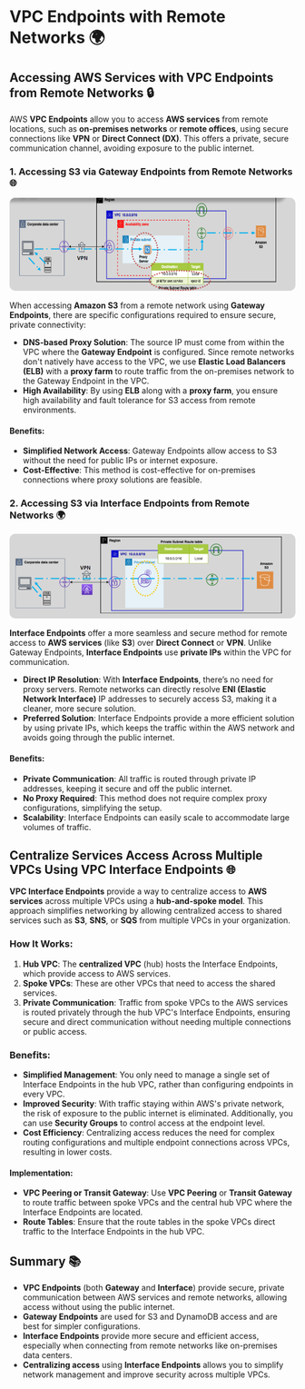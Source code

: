 # **VPC Endpoints with Remote Networks** 🌍

## **Accessing AWS Services with VPC Endpoints from Remote Networks** 🔒

AWS **VPC Endpoints** allow you to access **AWS services** from remote locations, such as **on-premises networks** or **remote offices**, using secure connections like **VPN** or **Direct Connect (DX)**. This offers a private, secure communication channel, avoiding exposure to the public internet.

### **1. Accessing S3 via Gateway Endpoints from Remote Networks** 🌐

<div style="text-align: center;">
    <img src="images/vpc-endpoints-for-s3-gateway-endpoint.png" style="border-radius: 10px;" alt="VPC Endpoints for S3 with Gateway Endpoint">
</div>

When accessing **Amazon S3** from a remote network using **Gateway Endpoints**, there are specific configurations required to ensure secure, private connectivity:

- **DNS-based Proxy Solution**: The source IP must come from within the VPC where the **Gateway Endpoint** is configured. Since remote networks don't natively have access to the VPC, we use **Elastic Load Balancers (ELB)** with a **proxy farm** to route traffic from the on-premises network to the Gateway Endpoint in the VPC.
- **High Availability**: By using **ELB** along with a **proxy farm**, you ensure high availability and fault tolerance for S3 access from remote environments.

#### **Benefits:**

- **Simplified Network Access**: Gateway Endpoints allow access to S3 without the need for public IPs or internet exposure.
- **Cost-Effective**: This method is cost-effective for on-premises connections where proxy solutions are feasible.

### **2. Accessing S3 via Interface Endpoints from Remote Networks** 🌍

<div style="text-align: center;">
    <img src="images/vpc-endpoints-for-s3-interface-endpoint.png" style="border-radius: 10px;" alt="VPC Endpoints for S3 with Interface Endpoint">
</div>

**Interface Endpoints** offer a more seamless and secure method for remote access to **AWS services** (like **S3**) over **Direct Connect** or **VPN**. Unlike Gateway Endpoints, **Interface Endpoints** use **private IPs** within the VPC for communication.

- **Direct IP Resolution**: With **Interface Endpoints**, there’s no need for proxy servers. Remote networks can directly resolve **ENI (Elastic Network Interface)** IP addresses to securely access S3, making it a cleaner, more secure solution.
- **Preferred Solution**: Interface Endpoints provide a more efficient solution by using private IPs, which keeps the traffic within the AWS network and avoids going through the public internet.

#### **Benefits:**

- **Private Communication**: All traffic is routed through private IP addresses, keeping it secure and off the public internet.
- **No Proxy Required**: This method does not require complex proxy configurations, simplifying the setup.
- **Scalability**: Interface Endpoints can easily scale to accommodate large volumes of traffic.

## **Centralize Services Access Across Multiple VPCs Using VPC Interface Endpoints** 🌐

**VPC Interface Endpoints** provide a way to centralize access to **AWS services** across multiple VPCs using a **hub-and-spoke model**. This approach simplifies networking by allowing centralized access to shared services such as **S3**, **SNS**, or **SQS** from multiple VPCs in your organization.

### **How It Works:**

1. **Hub VPC**: The **centralized VPC** (hub) hosts the Interface Endpoints, which provide access to AWS services.
2. **Spoke VPCs**: These are other VPCs that need to access the shared services.
3. **Private Communication**: Traffic from spoke VPCs to the AWS services is routed privately through the hub VPC's Interface Endpoints, ensuring secure and direct communication without needing multiple connections or public access.

### **Benefits:**

- **Simplified Management**: You only need to manage a single set of Interface Endpoints in the hub VPC, rather than configuring endpoints in every VPC.
- **Improved Security**: With traffic staying within AWS's private network, the risk of exposure to the public internet is eliminated. Additionally, you can use **Security Groups** to control access at the endpoint level.
- **Cost Efficiency**: Centralizing access reduces the need for complex routing configurations and multiple endpoint connections across VPCs, resulting in lower costs.

#### **Implementation:**

- **VPC Peering or Transit Gateway**: Use **VPC Peering** or **Transit Gateway** to route traffic between spoke VPCs and the central hub VPC where the Interface Endpoints are located.
- **Route Tables**: Ensure that the route tables in the spoke VPCs direct traffic to the Interface Endpoints in the hub VPC.

## **Summary** 📚

- **VPC Endpoints** (both **Gateway** and **Interface**) provide secure, private communication between AWS services and remote networks, allowing access without using the public internet.
- **Gateway Endpoints** are used for S3 and DynamoDB access and are best for simpler configurations.
- **Interface Endpoints** provide more secure and efficient access, especially when connecting from remote networks like on-premises data centers.
- **Centralizing access** using **Interface Endpoints** allows you to simplify network management and improve security across multiple VPCs.
